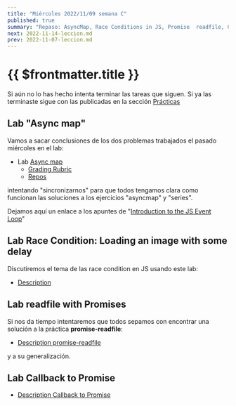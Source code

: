 ```yaml
---
title: "Miércoles 2022/11/09 semana C"
published: true
summary: "Repaso: AsyncMap, Race Conditions in JS, Promise  readfile, Callback to Promise, Promise all"
next: 2022-11-14-leccion.md
prev: 2022-11-07-leccion.md
---
```


# {{ $frontmatter.title }}

Si aún no lo has hecho intenta terminar las tareas que siguen. Si ya las terminaste sigue con las publicadas en la sección [Prácticas](/practicas)

## Lab "Async map"

Vamos a sacar conclusiones de los dos  problemas trabajados el pasado miércoles en el lab:

*   Lab [Async map](/practicas/asyncmap.html)
    *   [Grading Rubric](/practicas/asyncmap.html#rubrica)
    *   [Repos](https://github.com/orgs/ULL-MII-SYTWS-2223/repositories?q=asyncmap)

intentando "sincronizarnos" para que todos tengamos clara como funcionan las soluciones a los ejercicios "asyncmap" y "series".

Dejamos aquí un enlace a los apuntes de "[Introduction to the JS Event Loop](/temas/async/event-loop/)"

## Lab Race Condition: Loading an image with some delay

Discutiremos el tema de las race condition en JS usando este lab:

*  [Description](/practicas/race-condition.html)

## Lab readfile with Promises

Si nos da tiempo intentaremos que todos sepamos con encontrar una solución a la práctica **promise-readfile**:

* [Description promise-readfile](/practicas/promise-readfile.html)

y a su generalización.

## Lab Callback to Promise

* [Description Callback to Promise](/practicas/callback-2-promise.html)
